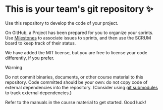 # This is your team's git repository ✨

Use this repository to develop the code of your project.

On GitHub, a Project has been prepared for you to organize your sprints.
Use [Milestones][milestones] to associate issues to sprints, and then use the SCRUM board to keep track of their status.

We have added the MIT license, but you are free to license your code differently, if you prefer.

> [!WARNING]
> Do not commit binaries, documents, or other course material to this repository.
> Code committed should be your own: do not copy code of external dependencies into the repository.
> (Consider using [git submodules][submodules] to track external dependencies.)

Refer to the manuals in the course material to get started. Good luck!

[milestones]: https://docs.github.com/en/issues/using-labels-and-milestones-to-track-work/about-milestones
[submodules]: https://git-scm.com/book/en/v2/Git-Tools-Submodules
